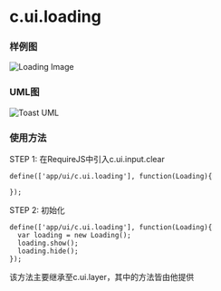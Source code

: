 # c.ui.loading

### 样例图

![Loading Image](../raw/H5V2.2S6/doc/img/example.loading.png)

### UML图

![Toast UML](../raw/H5V2.2S6/doc/img/c.ui.loading.png)

### 使用方法

STEP 1: 在RequireJS中引入c.ui.input.clear

    define(['app/ui/c.ui.loading'], function(Loading){

    });

STEP 2: 初始化

    define(['app/ui/c.ui.loading'], function(Loading){
      var loading = new Loading();
      loading.show();
      loading.hide();
    });

该方法主要继承至c.ui.layer，其中的方法皆由他提供